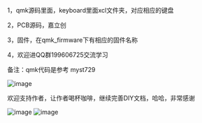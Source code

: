 1，qmk源码里面，keyboard里面xcl文件夹，对应相应的键盘

2，PCB源码，嘉立创

3，固件，在qmk_firmware下有相应的固件名称

4，欢迎进QQ群199606725交流学习

备注：qmk代码是参考 myst729

![image](https://github.com/xcl666/trackpoint-mechanical-keyboard/blob/main/Pic/TA1021.jpg)

欢迎支持作者，让作者喝杯咖啡，继续完善DIY文档，哈哈，非常感谢

![image](https://github.com/xcl666/trackpoint-mechanical-keyboard/blob/main/Pic/wechat.jpg)
![image](https://github.com/xcl666/trackpoint-mechanical-keyboard/blob/main/Pic/alipay.jpg)
